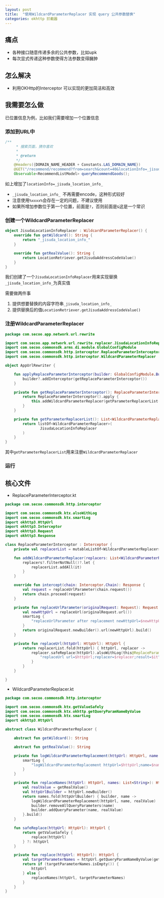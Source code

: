 ```yaml
---
layout: post
title:  "使用WildcardParameterReplacer 实现 query 公共参数替换"
categories: okhttp 拦截器
---
```



## 痛点
  * 各种接口随意传递多余的公共参数，比如upk
  * 每次显式传递这种参数使得方法参数变得臃肿
  
## 怎么解决
  * 利用OKHttp的Interceptor 可以实现的更加简洁和高效

## 我需要怎么做

已位置信息为例，比如我们需要增加一个位置信息

### 添加到URL中
```java
/**
     * 搜索页面，猜你喜欢
     *
     * @return
     */
    @Headers({DOMAIN_NAME_HEADER + Constants.LAS_DOMAIN_NAME})
    @GET("/recommend/recommend?from=search&count=40&locationInfo=_jisuda_location_info_")
    Observable<RecommendListModel> queryRecommendGoods();
```

如上增加了`locationInfo=_jisuda_location_info_`

  * `_jisuda_location_info_ `不再需要encode，这种形式较好
  * 注意使用`%xxxx%`会存在一定的问题，不建议使用
  * 如果所增加参数位于第一个位置，前面是`?`，否则前面是`&`这是一个常识
  
### 创建一个WildcardParameterReplacer
```kotlin
object JisudaLocationInfoReplacer : WildcardParameterReplacer() {
    override fun getWildcard(): String {
        return "_jisuda_location_info_"
    }

    override fun getRealValue(): String {
        return LocationRetriever.getJisudaAddressCodeValue()
    }
}
```

我们创建了一个`JisudaLocationInfoReplacer`用来实现替换`_jisuda_location_info_`为真实值

需要做两件事

  1. 提供想要替换的内容字符串`_jisuda_location_info_`   
  2. 提供替换后的值`LocationRetriever.getJisudaAddressCodeValue()`
  
### 注册WildcardParameterReplacer  
```kotlin
package com.secoo.app.network.url.rewrite

import com.secoo.app.network.url.rewrite.replacer.JisudaLocationInfoReplacer
import com.secoo.commonsdk.arms.di.module.GlobalConfigModule
import com.secoo.commonsdk.http.interceptor.ReplaceParameterInterceptor
import com.secoo.commonsdk.http.interceptor.WildcardParameterReplacer

object AppUrlRewriter {

    fun applyReplaceParameterInterceptor(builder: GlobalConfigModule.Builder?) {
        builder?.addInterceptor(getReplaceParameterInterceptor())
    }

    private fun getReplaceParameterInterceptor(): ReplaceParameterInterceptor {
        return ReplaceParameterInterceptor().apply {
            this.addWildcardParameterReplacer(getParameterReplacerList())
        }
    }

    private fun getParameterReplacerList(): List<WildcardParameterReplacer> {
        return listOf<WildcardParameterReplacer>(
                JisudaLocationInfoReplacer
        )
    }
}
```

其中`getParameterReplacerList`用来注册`WildcardParameterReplacer`


### 运行

## 核心文件

* ReplaceParameterInterceptor.kt

```kotlin
package com.secoo.commonsdk.http.interceptor

import com.secoo.commonsdk.ktx.alsoWithLog
import com.secoo.commonsdk.ktx.smartLog
import okhttp3.HttpUrl
import okhttp3.Interceptor
import okhttp3.Request
import okhttp3.Response

class ReplaceParameterInterceptor : Interceptor {
    private val replacerList = mutableListOf<WildcardParameterReplacer>()

    fun addWildcardParameterReplacer(replacers: List<WildcardParameterReplacer?>?) {
        replacers?.filterNotNull()?.let {
            replacerList.addAll(it)
        }
    }

    override fun intercept(chain: Interceptor.Chain): Response {
        val request = replaceUrlParameter(chain.request())
        return chain.proceed(request)
    }

    private fun replaceUrlParameter(originalRequest: Request): Request {
        val newHttpUrl = replaceUrl(originalRequest.url())
        smartLog {
            "replaceUrlParameter after replacement newHttpUrl=$newHttpUrl"
        }
        return originalRequest.newBuilder().url(newHttpUrl).build()
    }

    private fun replaceUrl(httpUrl: HttpUrl): HttpUrl {
        return replacerList.fold(httpUrl) { httpUrl, replacer ->
            replacer.safeReplace(httpUrl).alsoWithLog(this@ReplaceParameterInterceptor) {
                "replaceUrl url=$httpUrl;replacer=$replacer;result=$it"
            }
        }
    }

}

```

* WildcardParameterReplacer.kt

```kotlin
package com.secoo.commonsdk.http.interceptor

import com.secoo.commonsdk.ktx.getValueSafely
import com.secoo.commonsdk.ktx.okhttp.getQueryParamNameByValue
import com.secoo.commonsdk.ktx.smartLog
import okhttp3.HttpUrl

abstract class WildcardParameterReplacer {

    abstract fun getWildcard(): String

    abstract fun getRealValue(): String

    private fun logWildcardParameterReplacement(httpUrl: HttpUrl, name: String, value: String) {
        smartLog {
            "logWildcardParameterReplacement httpUrl=$httpUrl;name=$name;value=$value"
        }
    }

    private fun replaceNames(httpUrl: HttpUrl, names: List<String>): HttpUrl {
        val realValue = getRealValue()
        val httpUrlBuilder = httpUrl.newBuilder()
        return names.fold(httpUrlBuilder) { builder, name ->
            logWildcardParameterReplacement(httpUrl, name, realValue)
            builder.removeAllQueryParameters(name)
            builder.addQueryParameter(name, realValue)
        }.build()
    }

    fun safeReplace(httpUrl: HttpUrl): HttpUrl {
        return getValueSafely {
            replace(httpUrl)
        } ?: httpUrl
    }

    private fun replace(httpUrl: HttpUrl): HttpUrl {
        val targetParameterNames = httpUrl.getQueryParamNameByValue(getWildcard())
        return if (targetParameterNames.isEmpty()) {
            httpUrl
        } else {
            replaceNames(httpUrl, targetParameterNames)
        }
    }
}

```